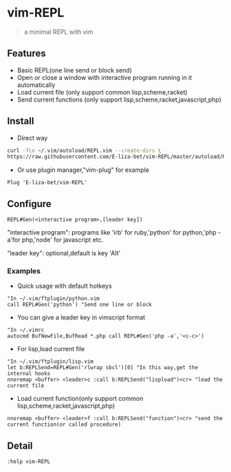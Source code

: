 # vim-REPL

> a minimal REPL with vim

## Features

+ Basic REPL(one line send or  block send)
+ Open or close a window with interactive program running in it automatically
+ Load current file (only support common lisp,scheme,racket)
+ Send current functions (only support lisp,scheme,racket,javascript,php)

## Install
+ Direct way

```sh
curl -fLo ~/.vim/autoload/REPL.vim --create-dirs \  
https://raw.githubusercontent.com/E-liza-bet/vim-REPL/master/autoload/REPL.vim
```

+ Or use plugin manager,"vim-plug" for example

`Plug 'E-liza-bet/vim-REPL'`

## Configure
`REPL#Gen(<interactive program>,[leader key])`

"interactive program": programs like 'irb' for ruby,'python' for python,'php -a'for php,'node' for javascript etc. 

"leader key": optional,default is key 'Alt'
###  Examples

+ Quick usage with default hotkeys

```vim 
"In ~/.vim/ftplugin/python.vim
call REPL#Gen('python') "Send one line or block
``` 

+ You can give a leader key in vimscript format

```vim 
"In ~/.vimrc
autocmd BufNewFile,BufRead *.php call REPL#Gen('php -a','<c-c>')
```

+ For lisp,load current file  

```vim 
"In ~/.vim/ftplugin/lisp.vim
let b:REPLSend=REPL#Gen('rlwrap sbcl')[0] "In this way,get the internal hooks
nnoremap <buffer> <leader>c :call b:REPLSend("lispload")<cr> "load the current file
```

+ Load current function(only support common lisp,scheme,racket,javascript,php)

```vim
nnoremap <buffer> <leader>f :call b:REPLSend("function")<cr> "send the current function(or called procedure)
```

## Detail

```vim
:help vim-REPL
```
